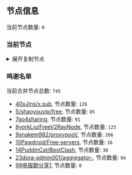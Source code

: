 
## 节点信息
当前节点数量: `0`
### 当前节点
<details>
  <summary>展开复制节点</summary>

    

</details>

### 鸣谢名单
当前合并节点总数: `745`
- [40xJins/x.sub](https://github.com/0xJins/x.sub), 节点数量: `126`
- [5/shaoyouvip/free](https://github.com/shaoyouvip/free), 节点数量: `85`
- [7go4sharing](https://github.com/go4sharing), 节点数量: `91`
- [8yorkLiu/FreeV2RayNode](https://github.com/yorkLiu/FreeV2RayNode), 节点数量: `125`
- [9snakem982/proxypool/](https://github.com/snakem982/proxypool/), 节点数量: `266`
- [10Pawdroid/Free-servers](https://github.com/Pawdroid/Free-servers), 节点数量: `16`
- [14PuddinCat/BestClash](https://github.com/PuddinCat/BestClash), 节点数量: `30`
- [23dora-admin001/aggregator-](https://github.com/dora-admin001/aggregator-), 节点数量: `94`
- [99电报群分享1](https://github.com/cdddbc/getAirport), 节点数量: `0`


